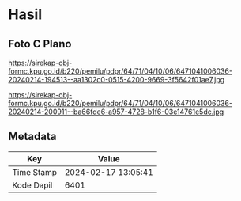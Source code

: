 # Hasil

## Foto C Plano

https://sirekap-obj-formc.kpu.go.id/b220/pemilu/pdpr/64/71/04/10/06/6471041006036-20240214-194513--aa1302c0-0515-4200-9669-3f5642f01ae7.jpg

https://sirekap-obj-formc.kpu.go.id/b220/pemilu/pdpr/64/71/04/10/06/6471041006036-20240214-200911--ba66fde6-a957-4728-b1f6-03e14761e5dc.jpg


## Metadata

| Key        | Value               |
| ---------- | ------------------- |
| Time Stamp | 2024-02-17 13:05:41 |
| Kode Dapil | 6401                |



